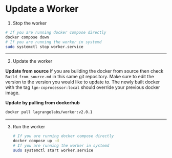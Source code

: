 # Update a Worker

1. Stop the worker

```sh
# If you are running docker compose directly
docker compose down
# If you are running the worker in systemd
sudo systemctl stop worker.service
```

---

2. Update the worker

**Update from source**
If you are building the docker from source then check `Build_from_source.md` in this same git repository.
Make sure to edit the version to the version you would like to update to.
The newly built docker with the tag `lgn-coprocessor:local` should override your previous docker image.

**Update by pulling from dockerhub**

```sh
docker pull lagrangelabs/worker:v2.0.1
```

---

3. Run the worker
   ```sh
   # If you are running docker compose directly
   docker compose up -d
   # If you are running the worker in systemd
   sudo systemctl start worker.service
   ```
